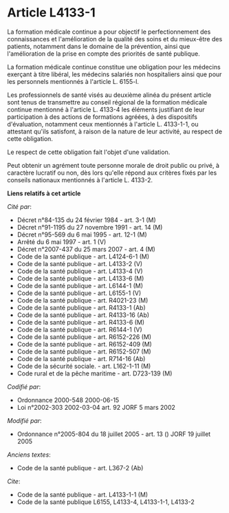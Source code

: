 # Article L4133-1

La formation médicale continue a pour objectif le perfectionnement des connaissances et l'amélioration de la qualité des
soins et du mieux-être des patients, notamment dans le domaine de la prévention, ainsi que l'amélioration de la prise en
compte des priorités de santé publique.

La formation médicale continue constitue une obligation pour les médecins exerçant à titre libéral, les médecins salariés non
hospitaliers ainsi que pour les personnels mentionnés à l'article L. 6155-l.

Les professionnels de santé visés au deuxième alinéa du présent article sont tenus de transmettre au conseil régional de la
formation médicale continue mentionné à l'article L. 4133-4 les éléments justifiant de leur participation à des actions de
formations agréées, à des dispositifs d'évaluation, notamment ceux mentionnés à l'article L. 4133-1-1, ou attestant qu'ils
satisfont, à raison de la nature de leur activité, au respect de cette obligation.

Le respect de cette obligation fait l'objet d'une validation.

Peut obtenir un agrément toute personne morale de droit public ou privé, à caractère lucratif ou non, dès lors qu'elle répond
aux critères fixés par les conseils nationaux mentionnés à l'article L. 4133-2.

**Liens relatifs à cet article**

_Cité par_:

  - Décret n°84-135 du 24 février 1984 - art. 3-1 (M)
  - Décret n°91-1195 du 27 novembre 1991 - art. 14 (M)
  - Décret n°95-569 du 6 mai 1995 - art. 12-1 (M)
  - Arrêté du 6 mai 1997 - art. 1 (V)
  - Décret n°2007-437 du 25 mars 2007 - art. 4 (M)
  - Code de la santé publique - art. L4124-6-1 (M)
  - Code de la santé publique - art. L4133-2 (V)
  - Code de la santé publique - art. L4133-4 (V)
  - Code de la santé publique - art. L4133-6 (M)
  - Code de la santé publique - art. L6144-1 (M)
  - Code de la santé publique - art. L6155-1 (V)
  - Code de la santé publique - art. R4021-23 (M)
  - Code de la santé publique - art. R4133-1 (Ab)
  - Code de la santé publique - art. R4133-16 (Ab)
  - Code de la santé publique - art. R4133-6 (M)
  - Code de la santé publique - art. R6144-1 (V)
  - Code de la santé publique - art. R6152-226 (M)
  - Code de la santé publique - art. R6152-409 (M)
  - Code de la santé publique - art. R6152-507 (M)
  - Code de la santé publique - art. R714-16 (Ab)
  - Code de la sécurité sociale. - art. L162-1-11 (M)
  - Code rural et de la pêche maritime - art. D723-139 (M)

_Codifié par_:

  - Ordonnance 2000-548 2000-06-15
  - Loi n°2002-303 2002-03-04 art. 92 JORF 5 mars 2002

_Modifié par_:

  - Ordonnance n°2005-804 du 18 juillet 2005 - art. 13 () JORF 19 juillet 2005

_Anciens textes_:

  - Code de la santé publique - art. L367-2 (Ab)

_Cite_:

  - Code de la santé publique - art. L4133-1-1 (M)
  - Code de la santé publique L6155, L4133-4, L4133-1-1, L4133-2
